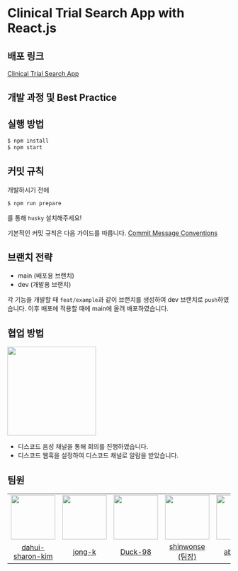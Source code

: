 # Clinical Trial Search App with React.js

## 배포 링크

[Clinical Trial Search App]()

## 개발 과정 및 Best Practice


## 실행 방법

```bash
$ npm install
$ npm start
```

## 커밋 규칙

개발하시기 전에

```bash
$ npm run prepare
```

를 통해 `husky` 설치해주세요!

기본적인 커밋 규칙은 다음 가이드를 따릅니다. [Commit Message Conventions](https://gist.github.com/stephenparish/9941e89d80e2bc58a153)

## 브랜치 전략

- main (배포용 브랜치)
- dev (개발용 브랜치)

각 기능을 개발할 때 `feat/example`과 같이 브랜치를 생성하여 dev 브랜치로 `push`하였습니다. 이후 배포에 적용할 때에 main에 올려 배포하였습니다.

## 협업 방법

<div>
  <img src="https://user-images.githubusercontent.com/62709718/208821813-5f880759-64e4-46d4-8d2f-9721d231f4ae.png" width="200px;" />
</div>

- 디스코드 음성 채널을 통해 회의를 진행하였습니다.
- 디스코드 웹훅을 설정하여 디스코드 채널로 알람을 받았습니다.

## 팀원

<table>
  <tr>
    <td align="center">
      <img src="https://user-images.githubusercontent.com/62709718/211858707-046f5b18-b31f-40f1-ae24-6e992612cc5a.png" width="100px;" alt=""/>
    </td>
    <td align="center">
      <img src="https://user-images.githubusercontent.com/62709718/208676156-350f5e57-7568-497a-ba32-cf7f849ef688.png" width="100px;" alt=""/>
    </td>
    <td align="center">
      <img src="https://user-images.githubusercontent.com/62709718/208676069-16f11acd-8447-4d72-ab0b-f6e074373dea.png" width="100px;" alt=""/>
    </td>    
    <td align="center">
      <img src="https://user-images.githubusercontent.com/62709718/208676001-b838be17-a6da-4954-8382-7b537a359f2a.png" width="100px;" alt=""/>
    </td>
    <td align="center">
      <img src="https://user-images.githubusercontent.com/62709718/208675953-3dbf10de-ed57-4b9a-9a5a-903dd5b8e708.png" width="100px;" alt=""/>
    </td>
    <td align="center">
      <img src="https://user-images.githubusercontent.com/62709718/208675588-1fc2c6ec-0a10-4496-b7de-39cfbfa5e7ab.png" width="100px;" alt=""/>
    </td>
  </tr>
  <tr>    
    <td align="center">
      <a href="https://github.com/dahui-sharon-kim">
        <div>dahui-sharon-kim</div>
      </a>
    </td>
    <td align="center">
      <a href="https://github.com/jong-k">
        <div>jong-k</div>
      </a>
    </td>
    <td align="center">
      <a href="https://github.com/Duck-98">
        <div>Duck-98</div>
      </a>
    </td>    
    <td align="center">
      <a href="https://github.com/shinwonse">
        <div>shinwonse (팀장)</div>
      </a>
    </td>
    <td align="center">
      <a href="https://github.com/abcabcp">
        <div>abcabcp</div>
      </a>
    </td>
    <td align="center">
      <a href="https://github.com/dong53358">
        <div>dong53358</div>
      </a>
    </td>
  </tr>
</table>
